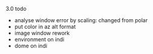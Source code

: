 3.0 todo
- analyse window error by scaling: changed from polar
- put color in az alt format
- image window rework
- environment on indi
- dome on indi